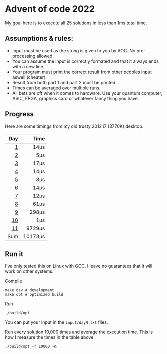 # Advent of code 2022

My goal here is to execute all 25 solutions in less than 1ms total time.

## Assumptions & rules:

- Input must be used as the string is given to you by AOC. No pre-processing allowed.
- You can assume the input is correctly formated and that it always ends with a new line.
- Your program must print the correct result from other peoples input aswell (cheater).
- Result from both part 1 and part 2 must be printed.
- Times can be averaged over multiple runs.
- All bets are off when it comes to hardware. Use your quantum computer, ASIC, FPGA, graphics card or whatever fancy thing you have.


## Progress

Here are some timings from my old trusty 2012 i7 (3770K) desktop.


|  Day |    Time    |
| ---: | ---------: |
|  [1] |       14µs |
|  [2] |        5µs |
|  [3] |       17µs |
|  [4] |       14µs |
|  [5] |        8µs |
|  [6] |       14µs |
|  [7] |       12µs |
|  [8] |       61µs |
|  [9] |      298µs |
| [10] |        1µs |
| [11] |     9729µs |
|  Sum |    10173µs |

## Run it

I've only tested this on Linux with GCC.
I leave no guarantees that it will work on other systems.

Compile
```
make dev # development
make opt # optimized build
```

Run
```
./build/opt
```
You can put your input in the `input/dayN.txt` files.

Run every solution 10,000 times and average the execution time.
This is how I measure the times in the table above.
```
./build/opt -r 10000 -m
```

[1]: src/Day1.c
[2]: src/Day2.c
[3]: src/Day3.c
[4]: src/Day4.c
[5]: src/Day5.c
[6]: src/Day6.c
[7]: src/Day7.c
[8]: src/Day8.c
[9]: src/Day9.c
[10]: src/Day10.c
[11]: src/Day11.c
